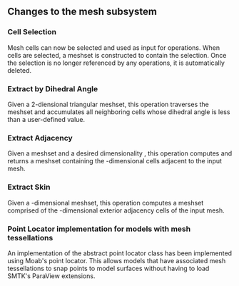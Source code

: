 ## Changes to the mesh subsystem

### Cell Selection

Mesh cells can now be selected and used as input for operations. When
cells are selected, a meshset is constructed to contain the
selection. Once the selection is no longer referenced by any
operations, it is automatically deleted.

### Extract by Dihedral Angle

Given a 2-diensional triangular meshset, this operation traverses the
meshset and accumulates all neighboring cells whose dihedral angle is
less than a user-defined value.

### Extract Adjacency

Given a meshset and a desired dimensionality <d>, this operation computes
and returns a meshset containing the <d>-dimensional cells adjacent to
the input mesh.

### Extract Skin

Given a <d>-dimensional meshset, this operation computes a meshset
comprised of the <d-1>-dimensional exterior adjacency cells of the
input mesh.

### Point Locator implementation for models with mesh tessellations

An implementation of the abstract point locator class has been
implemented using Moab's point locator. This allows models that have
associated mesh tessellations to snap points to model surfaces without
having to load SMTK's ParaView extensions.
